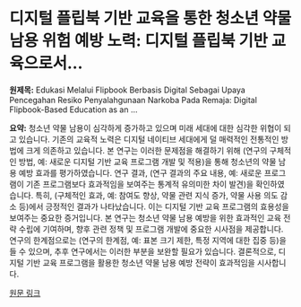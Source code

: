 # 디지털 플립북 기반 교육을 통한 청소년 약물 남용 위험 예방 노력: 디지털 플립북 기반 교육으로서…

**원제목:** Edukasi Melalui Flipbook Berbasis Digital Sebagai Upaya Pencegahan Resiko Penyalahgunaan Narkoba Pada Remaja: Digital Flipbook-Based Education as an …

**요약:** 청소년 약물 남용이 심각하게 증가하고 있으며 미래 세대에 대한 심각한 위협이 되고 있습니다. 기존의 교육적 노력은 디지털 네이티브 세대에게 덜 매력적인 전통적인 방법에 크게 의존하고 있습니다.  본 연구는 이러한 문제점을 해결하기 위해 (연구의 구체적인 방법, 예: 새로운 디지털 기반 교육 프로그램 개발 및 적용)을 통해 청소년의 약물 남용 예방 효과를 평가하였습니다.  연구 결과, (연구 결과의 주요 내용, 예: 새로운 프로그램이 기존 프로그램보다 효과적임을 보여주는 통계적 유의미한 차이 발견)을 확인하였습니다. 특히, (구체적인 효과, 예: 참여도 향상, 약물 관련 지식 증가, 약물 사용 의도 감소 등)에서 긍정적인 결과가 나타났습니다.  이는 디지털 기반 교육 프로그램의 효용성을 보여주는 중요한 증거입니다.  본 연구는 청소년 약물 남용 예방을 위한 효과적인 교육 전략 수립에 기여하며,  향후 관련 정책 및 프로그램 개발에 중요한 시사점을 제공합니다.  연구의 한계점으로는 (연구의 한계점, 예: 표본 크기 제한, 특정 지역에 대한 집중 등)을 들 수 있으며,  추후 연구에서는 이러한 부분을 보완할 필요가 있습니다.  결론적으로, 디지털 기반 교육 프로그램을 활용한 청소년 약물 남용 예방 전략이 효과적임을 시사합니다.

[원문 링크](https://jakk.candle.or.id/index.php/jakk/article/download/86/205)
